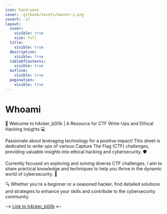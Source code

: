 ```yaml
---
icon: hand-wave
cover: .gitbook/assets/banner-1.png
coverY: -17
layout:
  cover:
    visible: true
    size: full
  title:
    visible: true
  description:
    visible: true
  tableOfContents:
    visible: true
  outline:
    visible: true
  pagination:
    visible: true
---
```


# Whoami

👋 Welcome to h4cker\_b00k | A Resource for CTF Write-Ups and Ethical Hacking Insights 💻

Passionate about leveraging technology for a positive impact! This sheet is dedicated to write-ups of various Capture The Flag (CTF) challenges, providing valuable insights into ethical hacking and cybersecurity. 🛡️

Currently focused on exploring and solving diverse CTF challenges, I aim to share practical knowledge and techniques to help you thrive in the dynamic world of cybersecurity. 🚀

🔍 Whether you're a beginner or a seasoned hacker, find detailed solutions and strategies to enhance your skills and contribute to the cybersecurity community.

\--> [Link to h4cker\_b00k](https://dise0.gitbook.io/h4cker_b00k/) <--
